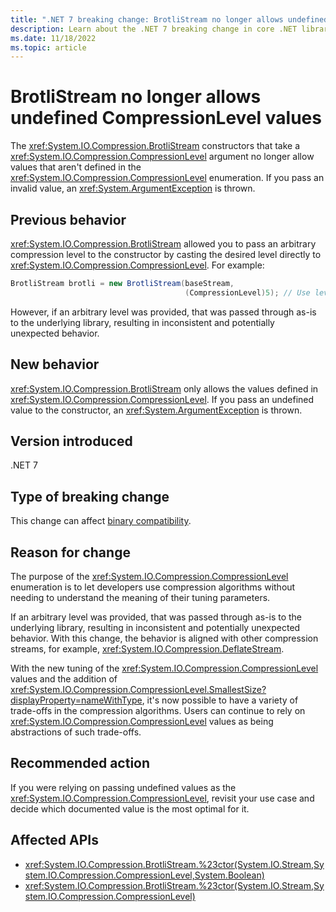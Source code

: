 ```yaml
---
title: ".NET 7 breaking change: BrotliStream no longer allows undefined CompressionLevel values"
description: Learn about the .NET 7 breaking change in core .NET libraries where the BrotliStream constructors no longer allow undefined CompressionLevel values.
ms.date: 11/18/2022
ms.topic: article
---
```

# BrotliStream no longer allows undefined CompressionLevel values

The <xref:System.IO.Compression.BrotliStream> constructors that take a <xref:System.IO.Compression.CompressionLevel> argument no longer allow values that aren't defined in the <xref:System.IO.Compression.CompressionLevel> enumeration. If you pass an invalid value, an <xref:System.ArgumentException> is thrown.

## Previous behavior

<xref:System.IO.Compression.BrotliStream> allowed you to pass an arbitrary compression level to the constructor by casting the desired level directly to <xref:System.IO.Compression.CompressionLevel>. For example:

```csharp
BrotliStream brotli = new BrotliStream(baseStream,
                                       (CompressionLevel)5); // Use level 5
```

However, if an arbitrary level was provided, that was passed through as-is to the underlying library, resulting in inconsistent and potentially unexpected behavior.

## New behavior

<xref:System.IO.Compression.BrotliStream> only allows the values defined in <xref:System.IO.Compression.CompressionLevel>. If you pass an undefined value to the constructor, an <xref:System.ArgumentException> is thrown.

## Version introduced

.NET 7

## Type of breaking change

This change can affect [binary compatibility](../../categories.md#binary-compatibility).

## Reason for change

The purpose of the <xref:System.IO.Compression.CompressionLevel> enumeration is to let developers use compression algorithms without needing to understand the meaning of their tuning parameters.

If an arbitrary level was provided, that was passed through as-is to the underlying library, resulting in inconsistent and potentially unexpected behavior. With this change, the behavior is aligned with other compression streams, for example, <xref:System.IO.Compression.DeflateStream>.

With the new tuning of the <xref:System.IO.Compression.CompressionLevel> values and the addition of <xref:System.IO.Compression.CompressionLevel.SmallestSize?displayProperty=nameWithType>, it's now possible to have a variety of trade-offs in the compression algorithms. Users can continue to rely on <xref:System.IO.Compression.CompressionLevel> values as being abstractions of such trade-offs.

## Recommended action

If you were relying on passing undefined values as the <xref:System.IO.Compression.CompressionLevel>, revisit your use case and decide which documented value is the most optimal for it.

## Affected APIs

- <xref:System.IO.Compression.BrotliStream.%23ctor(System.IO.Stream,System.IO.Compression.CompressionLevel,System.Boolean)>
- <xref:System.IO.Compression.BrotliStream.%23ctor(System.IO.Stream,System.IO.Compression.CompressionLevel)>
